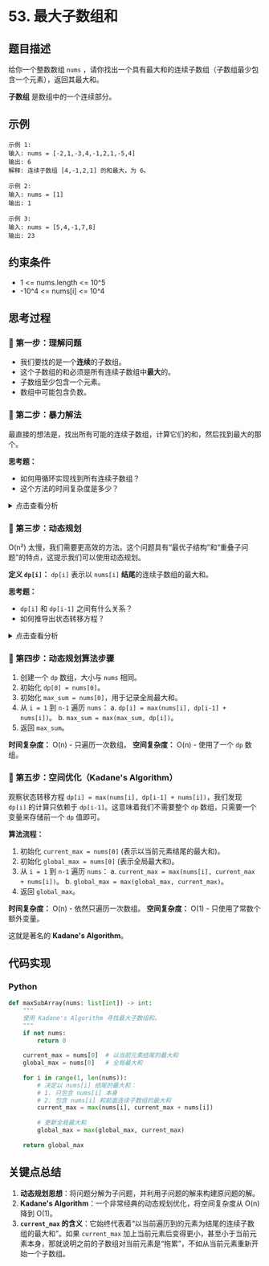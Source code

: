 # 53. 最大子数组和

## 题目描述
给你一个整数数组 `nums` ，请你找出一个具有最大和的连续子数组（子数组最少包含一个元素），返回其最大和。

**子数组** 是数组中的一个连续部分。

## 示例
```
示例 1:
输入: nums = [-2,1,-3,4,-1,2,1,-5,4]
输出: 6
解释: 连续子数组 [4,-1,2,1] 的和最大，为 6。

示例 2:
输入: nums = [1]
输出: 1

示例 3:
输入: nums = [5,4,-1,7,8]
输出: 23
```

## 约束条件
- 1 <= nums.length <= 10^5
- -10^4 <= nums[i] <= 10^4

## 思考过程

### 🤔 第一步：理解问题
- 我们要找的是一个**连续**的子数组。
- 这个子数组的和必须是所有连续子数组中**最大**的。
- 子数组至少包含一个元素。
- 数组中可能包含负数。

### 🤔 第二步：暴力解法
最直接的想法是，找出所有可能的连续子数组，计算它们的和，然后找到最大的那个。

**思考题：**
- 如何用循环实现找到所有连续子数组？
- 这个方法的时间复杂度是多少？

<details>
<summary>点击查看分析</summary>

- 可以用两层循环。外层循环 `i` 固定子数组的起点，内层循环 `j` 固定子数组的终点。
- 对于每个子数组 `nums[i:j+1]`，再求和。
- 如果每次都重新求和，时间复杂度是 O(n³)。如果内层循环中累加和，可以优化到 O(n²)。
- 对于 `n <= 10^5`，O(n²) 依然太慢，会超时。

</details>

### 🤔 第三步：动态规划
O(n²) 太慢，我们需要更高效的方法。这个问题具有“最优子结构”和“重叠子问题”的特点，这提示我们可以使用动态规划。

**定义 `dp[i]`：**
`dp[i]` 表示以 `nums[i]` **结尾**的连续子数组的最大和。

**思考题：**
- `dp[i]` 和 `dp[i-1]` 之间有什么关系？
- 如何推导出状态转移方程？

<details>
<summary>点击查看分析</summary>

以 `nums[i]` 结尾的连续子数组的最大和，有两种可能：
1. 这个子数组只包含 `nums[i]` 一个元素。
2. 这个子数组包含 `nums[i]`，并且它连接了以 `nums[i-1]` 结尾的最大子数组。

所以，`dp[i] = max(nums[i], dp[i-1] + nums[i])`。

**初始状态：** `dp[0] = nums[0]`。

**最终结果：** 整个 `dp` 数组中的最大值就是我们要找的答案。

</details>

### 🤔 第四步：动态规划算法步骤
1. 创建一个 `dp` 数组，大小与 `nums` 相同。
2. 初始化 `dp[0] = nums[0]`。
3. 初始化 `max_sum = nums[0]`，用于记录全局最大和。
4. 从 `i = 1` 到 `n-1` 遍历 `nums`：
   a. `dp[i] = max(nums[i], dp[i-1] + nums[i])`。
   b. `max_sum = max(max_sum, dp[i])`。
5. 返回 `max_sum`。

**时间复杂度：** O(n) - 只遍历一次数组。
**空间复杂度：** O(n) - 使用了一个 `dp` 数组。

### 🤔 第五步：空间优化（Kadane's Algorithm）
观察状态转移方程 `dp[i] = max(nums[i], dp[i-1] + nums[i])`，我们发现 `dp[i]` 的计算只依赖于 `dp[i-1]`。这意味着我们不需要整个 `dp` 数组，只需要一个变量来存储前一个 `dp` 值即可。

**算法流程：**
1. 初始化 `current_max = nums[0]` (表示以当前元素结尾的最大和)。
2. 初始化 `global_max = nums[0]` (表示全局最大和)。
3. 从 `i = 1` 到 `n-1` 遍历 `nums`：
   a. `current_max = max(nums[i], current_max + nums[i])`。
   b. `global_max = max(global_max, current_max)`。
4. 返回 `global_max`。

**时间复杂度：** O(n) - 依然只遍历一次数组。
**空间复杂度：** O(1) - 只使用了常数个额外变量。

这就是著名的 **Kadane's Algorithm**。

## 代码实现

### Python
```python
def maxSubArray(nums: list[int]) -> int:
    """
    使用 Kadane's Algorithm 寻找最大子数组和。
    """
    if not nums:
        return 0
    
    current_max = nums[0]  # 以当前元素结尾的最大和
    global_max = nums[0]   # 全局最大和
    
    for i in range(1, len(nums)):
        # 决定以 nums[i] 结尾的最大和：
        # 1. 只包含 nums[i] 本身
        # 2. 包含 nums[i] 和前面连续子数组的最大和
        current_max = max(nums[i], current_max + nums[i])
        
        # 更新全局最大和
        global_max = max(global_max, current_max)
        
    return global_max

```

## 关键点总结
1. **动态规划思想**：将问题分解为子问题，并利用子问题的解来构建原问题的解。
2. **Kadane's Algorithm**：一个非常经典的动态规划优化，将空间复杂度从 O(n) 降到 O(1)。
3. **`current_max` 的含义**：它始终代表着“以当前遍历到的元素为结尾的连续子数组的最大和”。如果 `current_max` 加上当前元素后变得更小，甚至小于当前元素本身，那就说明之前的子数组对当前元素是“拖累”，不如从当前元素重新开始一个子数组。
